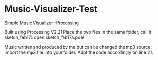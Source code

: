 # Music-Visualizer-Test
 Simple Music Visualizer -Processing
 
Bulit using Processing V2.21
Place the two files in the same folder, call it sketch_feb17a
open sketch_feb17a.pde!

Music written and produced by me but can be changed the mp3 source.
Import the mp3 file into your folder.
Adpt the code accordingly on line 21.
